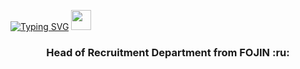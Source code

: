 [![Typing SVG](https://readme-typing-svg.herokuapp.com?color=%#FF5E2F&lines=Hi,+I'm+Anna)](https://git.io/typing-svg)
<img src="https://github.com/blackcater/blackcater/raw/main/images/Hi.gif" height="32"/></h1>
<h3 align="center"> Head of Recruitment Department from FOJIN :ru: </h3>
